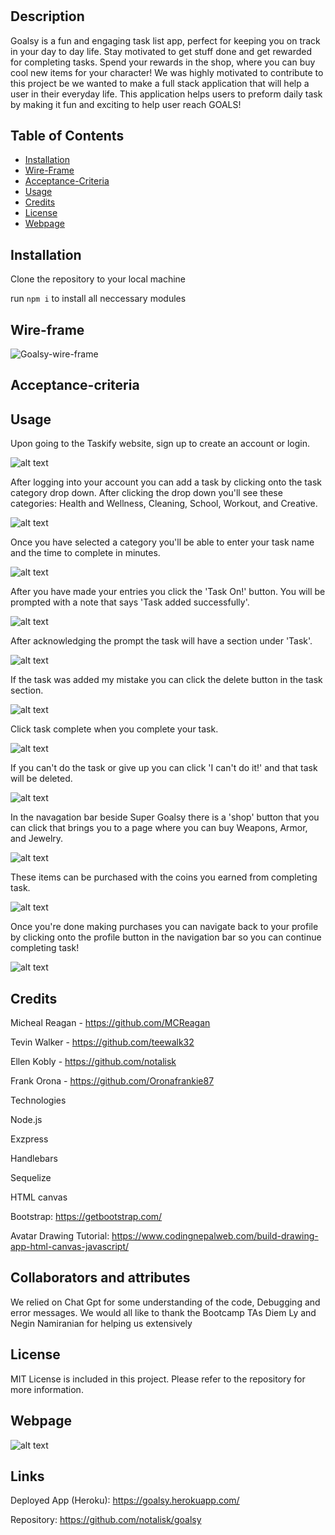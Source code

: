 # <Goalsy>

## Description

Goalsy is a  fun and engaging task list app, perfect for keeping you on track in your day to day life. Stay motivated to get stuff done and get rewarded for completing tasks. Spend your rewards in the shop, where you can buy cool new items for your character! We was highly motivated to contribute to this project be we wanted to make a full stack application that will help a user in their everyday life. This application helps users to preform daily task by making it fun and exciting to help user reach GOALS!

 
## Table of Contents

- [Installation](#installation)
- [Wire-Frame](#wire-frame)
- [Acceptance-Criteria](#acceptance-criteria)
- [Usage](#usage)
- [Credits](#credits)
- [License](#license)
- [Webpage](#webpage)

 
## Installation

Clone the repository to your local machine
 
run ``npm i`` to install all neccessary modules
 

## Wire-frame 

![Goalsy-wire-frame](public/images/Goalsy-wireframe.png)
 

## Acceptance-criteria

 
## Usage

Upon going to the Taskify website, sign up to create an account or login.

![alt text](public/images/signup-page.png)

 After logging into your account you can add a task by clicking onto the task category drop down. After clicking the drop down you'll see these categories: Health and Wellness, Cleaning, School, Workout, and Creative. 
 
 ![alt text](public/images/dropdown.png)

 Once you have selected a category you'll be able to enter your task name and the time to complete in minutes.
 
 ![alt text](public/images/name-and-time.png)
 
  After you have made your entries you click the 'Task On!' button. You will be prompted with a note that says 'Task added successfully'.
  
 ![alt text](public/images/taskb.png)
  
   After acknowledging the prompt the task will have a section under 'Task'.
   
 ![alt text](public/images/addedtask.png)
   
 If the task was added my mistake you can click the delete button in the task section.
    
 ![alt text](public/images/delete-b.png)
    
  Click task complete when you complete your task.

 ![alt text](public/images/complete.png)
     
  If you can't do the task or give up you can click 'I can't do it!' and that task will be deleted.
    
   ![alt text](public/images/i-can't.png)
    
   In the navagation bar beside Super Goalsy there is a 'shop' button that you can click that brings you to a page where you can buy Weapons, Armor, and Jewelry.
     
   ![alt text](public/images/shop.png)
     
   These items can be purchased with the coins you earned from completing task.
      
   ![alt text](public/images/shop-page.png)

   Once you're done making purchases you can navigate back to your profile by clicking onto the profile button in the navigation bar so you can continue completing task!

![alt text](public/images/proflie-b.png)

 
## Credits

Micheal Reagan - https://github.com/MCReagan

Tevin Walker - https://github.com/teewalk32

Ellen Kobly - https://github.com/notalisk

Frank Orona - https://github.com/Oronafrankie87

Technologies

Node.js
 
Exzpress
 
Handlebars
 
Sequelize
 
HTML canvas
 
Bootstrap: https://getbootstrap.com/
 
Avatar Drawing Tutorial: https://www.codingnepalweb.com/build-drawing-app-html-canvas-javascript/
 

## Collaborators and attributes

We relied on Chat Gpt for some understanding of the code, Debugging and error messages.  We would all like to thank the Bootcamp TAs Diem Ly and Negin Namiranian for helping us extensively 


## License

MIT License is included in this project. Please refer to the repository for more information.

 
## Webpage

![alt text](assets/images/screenshot.png)


## Links
 
Deployed App (Heroku): https://goalsy.herokuapp.com/
 
Repository: https://github.com/notalisk/goalsy
